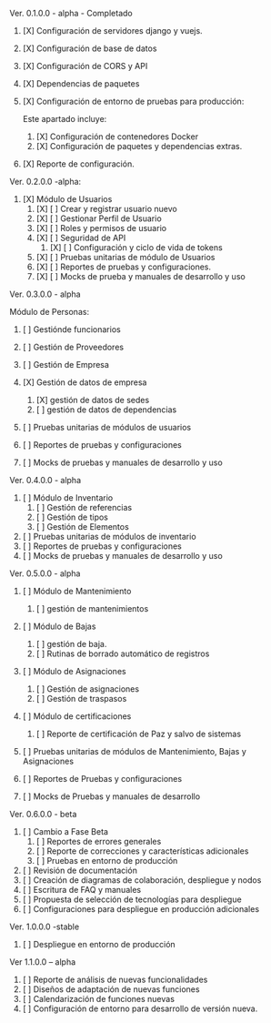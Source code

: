 Ver. 0.1.0.0 - alpha - Completado

1. [X] Configuración de servidores django y vuejs.
2. [X] Configuración de base de datos
3. [X] Configuración de CORS y API
4. [X] Dependencias de paquetes
5. [X] Configuración de entorno de pruebas para producción:

    Este apartado incluye:

    1. [X] Configuración de contenedores Docker
    2. [X] Configuración de paquetes y dependencias extras.
6. [X] Reporte de configuración.

Ver. 0.2.0.0 -alpha:

1. [X] Módulo de Usuarios
    1. [X] [ ] Crear y registrar usuario nuevo
    2. [X] [ ] Gestionar Perfil de Usuario
    3. [X] [ ] Roles y permisos de usuario
    4. [X] [ ] Seguridad de API
        1. [X] [ ] Configuración y ciclo de vida de tokens
    5. [X] [ ] Pruebas unitarias de módulo de Usuarios
    6. [X] [ ] Reportes de pruebas y configuraciones.
    7. [X] [ ] Mocks de prueba y manuales de desarrollo y uso

Ver. 0.3.0.0 - alpha

Módulo de Personas:

1. [ ] Gestiónde funcionarios
2. [ ] Gestión de Proveedores
3. [ ] Gestión de Empresa
4. [X] Gestión de datos de empresa

    1. [X] gestión de datos de sedes
    2. [ ] gestión de datos de dependencias
5. [ ] Pruebas unitarias de módulos de usuarios
6. [ ] Reportes de pruebas y configuraciones
7. [ ] Mocks de pruebas y manuales de desarrollo y uso

Ver. 0.4.0.0 - alpha

1. [ ] Módulo de Inventario
    1. [ ] Gestión de referencias
    2. [ ] Gestión de tipos
    3. [ ] Gestión de Elementos
2. [ ] Pruebas unitarias de módulos de inventario
3. [ ] Reportes de pruebas y configuraciones
4. [ ] Mocks de pruebas y manuales de desarrollo y uso

Ver. 0.5.0.0 - alpha

1. [ ] Módulo de Mantenimiento

    1. [ ] gestión de mantenimientos
2. [ ] Módulo de Bajas

    1. [ ] gestión de baja.
    2. [ ] Rutinas de borrado automático de registros
3. [ ] Módulo de Asignaciones

    1. [ ] Gestión de asignaciones
    2. [ ] Gestión de traspasos
4. [ ] Módulo de certificaciones

    1. [ ] Reporte de certificación de Paz y salvo de sistemas
5. [ ] Pruebas unitarias de módulos de Mantenimiento, Bajas y Asignaciones
6. [ ] Reportes de Pruebas y configuraciones
7. [ ] Mocks de Pruebas y manuales de desarrollo

Ver. 0.6.0.0 - beta

1. [ ] Cambio a Fase Beta
    1. [ ] Reportes de errores generales
    2. [ ] Reporte de correcciones y características adicionales
    3. [ ] Pruebas en entorno de producción
2. [ ] Revisión de documentación
3. [ ] Creación de diagramas de colaboración, despliegue y nodos
4. [ ] Escritura de FAQ y manuales
5. [ ] Propuesta de selección de tecnologías para despliegue
6. [ ] Configuraciones para despliegue en producción adicionales

Ver. 1.0.0.0 -stable

1. [ ] Despliegue en entorno de producción

Ver 1.1.0.0 – alpha

1. [ ] Reporte de análisis de nuevas funcionalidades
2. [ ] Diseños de adaptación de nuevas funciones
3. [ ] Calendarización de funciones nuevas
4. [ ] Configuración de entorno para desarrollo de versión nueva.
